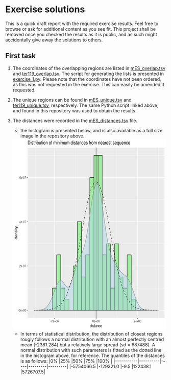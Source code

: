 # Exercise solutions

This is a quick draft report with the required exercise results. Feel free to browse or ask for additional content as you see fit. This project shall be removed once you checked the results as it is public, and as such might accidentally give away the solutions to others.

## First task

1. The coordinates of the overlapping regions are listed in [mES\_overlap.tsv](mES_overlap.tsv) and [ter119\_overlap.tsv](ter119_overlap.tsv). The script for generating the lists is presented in [exercise\_1.py](exercise_1.py). Please note that the coordinates have not been ordered, as this was not requested in the exercise. This can easily be amended if requested. 
2. The unique regions can be found in [mES\_unique.tsv](mES_unique.tsv) and [ter119\_unique.tsv](ter119_unique.tsv), respectively. The same Python script linked above, and found in this repository was used to obtain the results.
3. The distances were recorded in the [mES\_distances.tsv](mES_distances.tsv) file. 
   - the histogram is presented below, and is also available as a full size image in the repository above.
   
   
    <img src="test.png"  width="600" height="600">
    
   
    
   - In terms of statistical distribution, the distribution of closest regions rougly follows
   a normal distribution with an almost perfectly centred mean (-2381.284) but a relatively large spread (sd = 687488). A normal distribution with such parameters is fitted as the dotted line in the histogram above, for reference. The quantiles of the distances is as follows:
|0%         |25%       |50%  |75%      |100%     |
|-----------|----------|-----|---------|---------|
|-5754066.5 |-129321.0 |-9.5 |122438.1 |5726707.5| 
